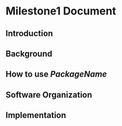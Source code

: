 # Milestone1 Document

## Introduction


## Background


## How to use <em>PackageName</em>


## Software Organization


## Implementation


